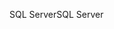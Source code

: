 <span data-ttu-id="76825-101">SQL Server</span><span class="sxs-lookup"><span data-stu-id="76825-101">SQL Server</span></span>